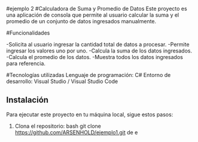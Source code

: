#ejemplo 2
#Calculadora de Suma y Promedio de Datos
Este proyecto es una aplicación de consola que permite al usuario calcular la suma y el promedio de un conjunto de datos ingresados manualmente.

#Funcionalidades

-Solicita al usuario ingresar la cantidad total de datos a procesar.
-Permite ingresar los valores uno por uno.
-Calcula la suma de los datos ingresados.
-Calcula el promedio de los datos.
-Muestra todos los datos ingresados para referencia.

#Tecnologías utilizadas
Lenguaje de programación: C#
Entorno de desarrollo: Visual Studio / Visual Studio Code

## Instalación
Para ejecutar este proyecto en tu máquina local, sigue estos pasos:

1. Clona el repositorio:
bash
   git clone https://github.com/ARSENHOLD/ejemplo1.git de e
